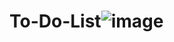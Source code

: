 # To-Do-List![image](https://github.com/user-attachments/assets/83a09a87-9369-4082-bda5-d4ec48c8b5bb)
